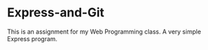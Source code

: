 # Express-and-Git
This is an assignment for my Web Programming class. A very simple Express program.
